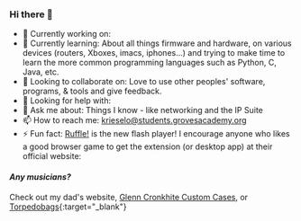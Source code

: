 ### Hi there 👋


- 🔭 Currently working on: 
- 🌱 Currently learning: About all things firmware and hardware, on various devices (routers, Xboxes, imacs, iphones...) and trying to make time to learn the more common programming languages such as Python, C, Java, etc.
- 👯 Looking to collaborate on: Love to use other peoples' software, programs, & tools and give feedback.
- 🤔 Looking for help with:
- 💬 Ask me about: Things I know - like networking and the IP Suite
- 📫 How to reach me: krieselo@students.grovesacademy.org
- ⚡ Fun fact: [Ruffle!](https://ruffle.rs) is the new flash player! I encourage anyone who likes a good browser game to get the extension (or desktop app) at their official website: [](https://ruffle.rs#downloads)

#### _Any musicians?_

Check out my dad's website, [Glenn Cronkhite Custom Cases](https://glenncronkhite.com), or [Torpedobags](https://torpedobags.com){:target="_blank"}
